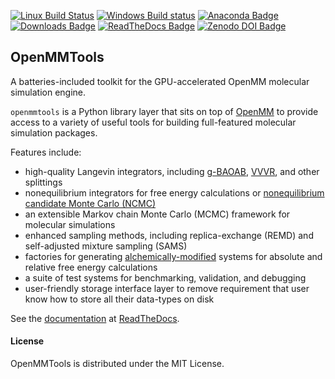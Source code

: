 [![Linux Build Status](https://travis-ci.org/choderalab/openmmtools.png?branch=master)](https://travis-ci.org/choderalab/openmmtools)
[![Windows Build status](https://ci.appveyor.com/api/projects/status/70knpvcgvmah2qin?svg=true)](https://ci.appveyor.com/project/jchodera/openmmtools)
[![Anaconda Badge](https://anaconda.org/omnia/openmmtools/badges/version.svg)](https://anaconda.org/omnia/openmmtools)
[![Downloads Badge](https://anaconda.org/omnia/openmmtools/badges/downloads.svg)](https://anaconda.org/omnia/openmmtools/files)
[![ReadTheDocs Badge](https://readthedocs.org/projects/openmmtools/badge/?version=latest)](http://openmmtools.readthedocs.io/en/latest/?badge=latest)
[![Zenodo DOI Badge](https://zenodo.org/badge/25416166.svg)](https://zenodo.org/badge/latestdoi/25416166)

## OpenMMTools

A batteries-included toolkit for the GPU-accelerated OpenMM molecular simulation engine.

`openmmtools` is a Python library layer that sits on top of [OpenMM](http://openmm.org) to provide access to a variety of useful tools for building full-featured molecular simulation packages.

Features include:

 - high-quality Langevin integrators, including [g-BAOAB](http://rspa.royalsocietypublishing.org/content/472/2189/20160138), [VVVR](http://pubs.acs.org/doi/abs/10.1021/jp411770f), and other splittings
 - nonequilibrium integrators for free energy calculations or [nonequilibrium candidate Monte Carlo (NCMC)](http://dx.doi.org/10.1073/pnas.1106094108)
 - an extensible Markov chain Monte Carlo (MCMC) framework for molecular simulations
 - enhanced sampling methods, including replica-exchange (REMD) and self-adjusted mixture sampling (SAMS)
 - factories for generating [alchemically-modified](http://alchemistry.org) systems for absolute and relative free energy calculations
 - a suite of test systems for benchmarking, validation, and debugging
 - user-friendly storage interface layer to remove requirement that user know how to store all their data-types on disk 

See the [documentation](http://openmmtools.readthedocs.io) at [ReadTheDocs](http://openmmtools.readthedocs.io).

#### License

OpenMMTools is distributed under the MIT License.
